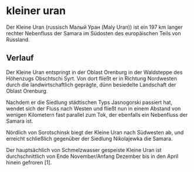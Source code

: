 # kleiner uran

Der Kleine Uran (russisch Малый Уран (Maly Uran)) ist ein 197 km langer rechter Nebenfluss der Samara im Südosten des europäischen Teils von Russland.
## Verlauf

Der Kleine Uran entspringt in der Oblast Orenburg in der Waldsteppe des Höhenzugs Obschtschi Syrt. Von dort fließt er in Richtung Nordwesten durch die landwirtschaftlich geprägte, dünn besiedelte Landschaft der Oblast Orenburg.

Nachdem er die Siedlung städtischen Typs Jasnogorski passiert hat, wendet sich der Fluss nach Westen und fließt nun in einem Abstand von wenigen Kilometern fast parallel zum Tok, der ebenfalls ein Nebenfluss der Samara ist.

Nördlich von Sorotschinsk biegt der Kleine Uran nach Südwesten ab, und erreicht schließlich gegenüber der Siedlung Nikolajewka die Samara.

Der hauptsächlich von Schmelzwasser gespeiste Kleine Uran ist durchschnittlich von Ende November/Anfang Dezember bis in den April hinein gefroren [1]. 
